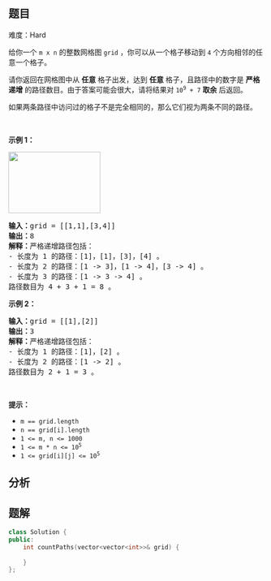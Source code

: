 
## 题目
难度：Hard
<p>给你一个&nbsp;<code>m x n</code>&nbsp;的整数网格图&nbsp;<code>grid</code>&nbsp;，你可以从一个格子移动到&nbsp;<code>4</code>&nbsp;个方向相邻的任意一个格子。</p>

<p>请你返回在网格图中从 <strong>任意</strong>&nbsp;格子出发，达到 <strong>任意</strong>&nbsp;格子，且路径中的数字是 <strong>严格递增</strong>&nbsp;的路径数目。由于答案可能会很大，请将结果对&nbsp;<code>10<sup>9</sup> + 7</code>&nbsp;<strong>取余</strong>&nbsp;后返回。</p>

<p>如果两条路径中访问过的格子不是完全相同的，那么它们视为两条不同的路径。</p>

<p>&nbsp;</p>

<p><strong>示例 1：</strong></p>

<p><img alt="" src="https://assets.leetcode.com/uploads/2022/05/10/griddrawio-4.png" style="width: 181px; height: 121px;"></p>

<pre><b>输入：</b>grid = [[1,1],[3,4]]
<b>输出：</b>8
<b>解释：</b>严格递增路径包括：
- 长度为 1 的路径：[1]，[1]，[3]，[4] 。
- 长度为 2 的路径：[1 -&gt; 3]，[1 -&gt; 4]，[3 -&gt; 4] 。
- 长度为 3 的路径：[1 -&gt; 3 -&gt; 4] 。
路径数目为 4 + 3 + 1 = 8 。
</pre>

<p><strong>示例 2：</strong></p>

<pre><b>输入：</b>grid = [[1],[2]]
<b>输出：</b>3
<b>解释：</b>严格递增路径包括：
- 长度为 1 的路径：[1]，[2] 。
- 长度为 2 的路径：[1 -&gt; 2] 。
路径数目为 2 + 1 = 3 。
</pre>

<p>&nbsp;</p>

<p><strong>提示：</strong></p>

<ul>
	<li><code>m == grid.length</code></li>
	<li><code>n == grid[i].length</code></li>
	<li><code>1 &lt;= m, n &lt;= 1000</code></li>
	<li><code>1 &lt;= m * n &lt;= 10<sup>5</sup></code></li>
	<li><code>1 &lt;= grid[i][j] &lt;= 10<sup>5</sup></code></li>
</ul>

## 分析

## 题解
```cpp
class Solution {
public:
    int countPaths(vector<vector<int>>& grid) {
        
    }
};
```
